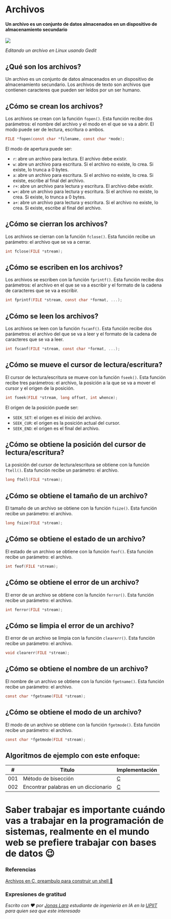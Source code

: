 # Archivos
#### Un archivo es un conjunto de datos almacenados en un dispositivo de almacenamiento secundario


![](/00.-Sources/Images/Archivos.png)

_Editando un archivo en Linux usando Gedit_

## ¿Qué son los archivos?

Un archivo es un conjunto de datos almacenados en un dispositivo de almacenamiento secundario. Los archivos de texto son archivos que contienen caracteres que pueden ser leídos por un ser humano.

## ¿Cómo se crean los archivos?

Los archivos se crean con la función `fopen()`. Esta función recibe dos parámetros: el nombre del archivo y el modo en el que se va a abrir. El modo puede ser de lectura, escritura o ambos.

```c
FILE *fopen(const char *filename, const char *mode);
```

El modo de apertura puede ser:

* `r`: abre un archivo para lectura. El archivo debe existir.
* `w`: abre un archivo para escritura. Si el archivo no existe, lo crea. Si existe, lo trunca a 0 bytes.
* `a`: abre un archivo para escritura. Si el archivo no existe, lo crea. Si existe, escribe al final del archivo.
* `r+`: abre un archivo para lectura y escritura. El archivo debe existir.
* `w+`: abre un archivo para lectura y escritura. Si el archivo no existe, lo crea. Si existe, lo trunca a 0 bytes.
* `a+`: abre un archivo para lectura y escritura. Si el archivo no existe, lo crea. Si existe, escribe al final del archivo.

## ¿Cómo se cierran los archivos?

Los archivos se cierran con la función `fclose()`. Esta función recibe un parámetro: el archivo que se va a cerrar.

```c
int fclose(FILE *stream);
```

## ¿Cómo se escriben en los archivos?

Los archivos se escriben con la función `fprintf()`. Esta función recibe dos parámetros: el archivo en el que se va a escribir y el formato de la cadena de caracteres que se va a escribir.

```c
int fprintf(FILE *stream, const char *format, ...);
```

## ¿Cómo se leen los archivos?

Los archivos se leen con la función `fscanf()`. Esta función recibe dos parámetros: el archivo del que se va a leer y el formato de la cadena de caracteres que se va a leer.

```c
int fscanf(FILE *stream, const char *format, ...);
```

## ¿Cómo se mueve el cursor de lectura/escritura?

El cursor de lectura/escritura se mueve con la función `fseek()`. Esta función recibe tres parámetros: el archivo, la posición a la que se va a mover el cursor y el origen de la posición.

```c
int fseek(FILE *stream, long offset, int whence);
```

El origen de la posición puede ser:

* `SEEK_SET`: el origen es el inicio del archivo.
* `SEEK_CUR`: el origen es la posición actual del cursor.
* `SEEK_END`: el origen es el final del archivo.

## ¿Cómo se obtiene la posición del cursor de lectura/escritura?

La posición del cursor de lectura/escritura se obtiene con la función `ftell()`. Esta función recibe un parámetro: el archivo.

```c
long ftell(FILE *stream);
```

## ¿Cómo se obtiene el tamaño de un archivo?

El tamaño de un archivo se obtiene con la función `fsize()`. Esta función recibe un parámetro: el archivo.

```c
long fsize(FILE *stream);
```

## ¿Cómo se obtiene el estado de un archivo?

El estado de un archivo se obtiene con la función `feof()`. Esta función recibe un parámetro: el archivo.

```c
int feof(FILE *stream);
```

## ¿Cómo se obtiene el error de un archivo?

El error de un archivo se obtiene con la función `ferror()`. Esta función recibe un parámetro: el archivo.

```c
int ferror(FILE *stream);
```

## ¿Cómo se limpia el error de un archivo?

El error de un archivo se limpia con la función `clearerr()`. Esta función recibe un parámetro: el archivo.

```c
void clearerr(FILE *stream);
```

## ¿Cómo se obtiene el nombre de un archivo?

El nombre de un archivo se obtiene con la función `fgetname()`. Esta función recibe un parámetro: el archivo.

```c
const char *fgetname(FILE *stream);
```

## ¿Cómo se obtiene el modo de un archivo?

El modo de un archivo se obtiene con la función `fgetmode()`. Esta función recibe un parámetro: el archivo.

```c
const char *fgetmode(FILE *stream);
```

## Algoritmos de ejemplo con este enfoque:

| # | Titulo | Implementación |
|---| ----- | -------- |
|001| Método de bisección| [C](https://github.com/Jonas-Lara/IPN-CS/blob/master/14.-M%C3%A9todos-num%C3%A9ricos-en-C/01.-M%C3%A9todo-de-bisecci%C3%B3n/M%C3%A9todo-de-bisecci%C3%B3n.c) |
|002| Encontrar palabras en un diccionario | [C](https://github.com/Jonas-Lara/IPN-CS/blob/master/06.-Algoritmos-DrEsa%C3%BA-1/Algoritmos/016.-Encontrando-Palabras/16-Encontrando-Palabras.c) |

# Saber trabajar es importante cuándo vas a trabajar en la programación de sistemas, realmente en el mundo web se prefiere trabajar con bases de datos 😉

### Referencias

[Archivos en C, preambulo para construir un shell 🐚](https://medium.com/@jonas_lara/strings-para-gente-con-prisa)

### Expresiones de gratitud

_Escrito con ❤️ por [Jonas Lara](https://medium.com/@jonas_lara) estudiante de ingeniería en IA en la [UPIIT](https://www.upiit.ipn.mx/) para quien sea que este interesado_
